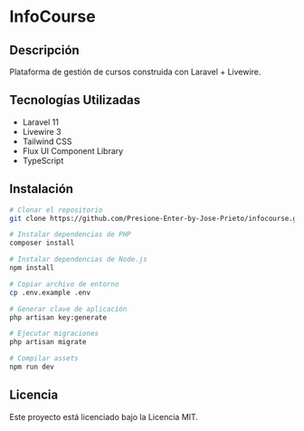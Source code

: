 # InfoCourse

## Descripción

Plataforma de gestión de cursos construida con Laravel + Livewire.

## Tecnologías Utilizadas

- Laravel 11
- Livewire 3
- Tailwind CSS
- Flux UI Component Library
- TypeScript

## Instalación

```bash
# Clonar el repositorio
git clone https://github.com/Presione-Enter-by-Jose-Prieto/infocourse.git

# Instalar dependencias de PHP
composer install

# Instalar dependencias de Node.js
npm install

# Copiar archivo de entorno
cp .env.example .env

# Generar clave de aplicación
php artisan key:generate

# Ejecutar migraciones
php artisan migrate

# Compilar assets
npm run dev
```

## Licencia

Este proyecto está licenciado bajo la Licencia MIT.
